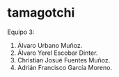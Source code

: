 # tamagotchi
Equipo 3: 
1. Álvaro Urbano Muñoz.
2. Álvaro Yerel Escobar Dinter.
3. Christian Josué Fuentes Muñoz.
4. Adrián Francisco García Moreno.

